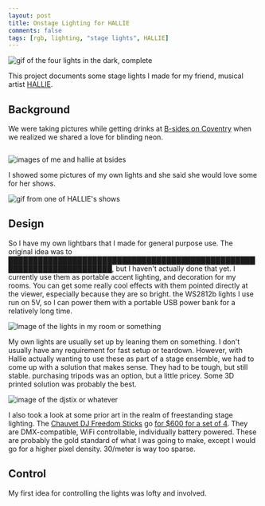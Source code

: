 ```yaml
---
layout: post
title: Onstage Lighting for HALLIE
comments: false
tags: [rgb, lighting, "stage lights", HALLIE]
---
```


![gif of the four lights in the dark, complete]()

This project documents some stage lights I made for my friend, musical artist [HALLIE](https://halliehertrick.bandcamp.com/).

## Background

We were taking pictures while getting drinks at [B-sides on Coventry]() when we realized we shared a love for blinding neon.

<p align="center">
  <img alig src="" />
</p>

![images of me and hallie at bsides]()

I showed some pictures of my own lights and she said she would love some for her shows.

![gif from one of HALLIE's shows]()

## Design

So I have my own lightbars that I made for general purpose use. The original idea was to ███████████████████████████████████████████████████████████████████████, but I haven't actually done that yet. I currently use them as portable accent lighting, and decoration for my rooms. You can get some really cool effects with them pointed directly at the viewer, especially because they are so bright. the WS2812b lights I use run on 5V, so I can power them with a portable USB power bank for a relatively long time.

![Image of the lights in my room or something]()

My own lights are usually set up by leaning them on something. I don't usually have any requirement for fast setup or teardown. However, with Hallie actually wanting to use these as part of a stage ensemble, we had to come up with a solution that makes sense. They had to be tough, but still stable. purchasing tripods was an option, but a little pricey. Some 3D printed solution was probably the best.

![image of the djstix or whatever]()

I also took a look at some prior art in the realm of freestanding stage lighting. The [Chauvet DJ Freedom Sticks](https://www.chauvetdj.com/products/freedom-stick/) go [for $600 for a set of 4](https://www.stagelightingstore.com/led-lighting-packages/99305-chauvet-dj-freedom-stick-pack). They are DMX-compatible, WiFi controllable, individually battery powered. These are probably the gold standard of what I was going to make, except I would go for a higher pixel density. 30/meter is way too sparse. 

## Control

My first idea for controlling the lights was lofty and involved.

